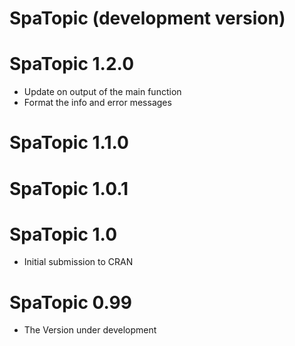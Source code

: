 # SpaTopic (development version)

# SpaTopic 1.2.0

* Update on output of the main function
* Format the info and error messages

# SpaTopic 1.1.0

# SpaTopic 1.0.1

# SpaTopic 1.0

* Initial submission to CRAN

# SpaTopic 0.99

* The Version under development

